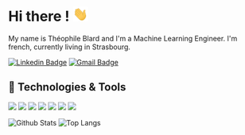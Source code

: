 # Hi there ! <img src="https://raw.githubusercontent.com/TheophileBlard/TheophileBlard/main/wave.gif" width="30px">

My name is Théophile Blard and I'm a Machine Learning Engineer. I'm french, currently living in Strasbourg.


[![Linkedin Badge](https://img.shields.io/badge/-theophile_blard-blue?style=flat-square&logo=Linkedin&logoColor=white&link=https://www.linkedin.com/in/theophile-blard/)](https://www.linkedin.com/in/theophile-blard/)
[![Gmail Badge](https://img.shields.io/badge/-theophile.blard@gmail.com-c14438?style=flat-square&logo=Gmail&logoColor=white&link=mailto:theophile.blard@gmail.com)](mailto:theophile.blard@gmail.com)

## 🔧 Technologies & Tools
![](https://img.shields.io/badge/OS-Linux-informational?style=flat&logo=linux)
![](https://img.shields.io/badge/Editor-Visual_Studio_Code-informational?style=flat&logo=visual-studio-code)
![](https://img.shields.io/badge/Code-Python-informational?style=flat&logo=python)
![](https://img.shields.io/badge/Code-C++-informational?style=flat&logo=c%2B%2B)
![](https://img.shields.io/badge/Code-CMake-informational?style=flat&logo=cmake)
![](https://img.shields.io/badge/Library-PyTorch-informational?style=flat&logo=pytorch)
![](https://img.shields.io/badge/Library-Deepstream-informational?style=flat&logo=nvidia)

![Github Stats](https://github-readme-stats.vercel.app/api?username=TheophileBlard&count_private=true&show_icons=true&include_all_commits=true)
![Top Langs](https://github-readme-stats.vercel.app/api/top-langs/?username=TheophileBlard&hide=TeX&layout=compact)

<!--
**TheophileBlard/TheophileBlard** is a ✨ _special_ ✨ repository because its `README.md` (this file) appears on your GitHub profile.

Here are some ideas to get you started:

- 🔭 I’m currently working on ...
- 🌱 I’m currently learning ...
- 👯 I’m looking to collaborate on ...
- 🤔 I’m looking for help with ...
- 💬 Ask me about ...
- 📫 How to reach me: ...
- 😄 Pronouns: ...
- ⚡ Fun fact: ...
-->
